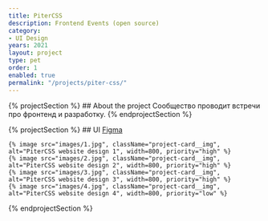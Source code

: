 ```yaml
---
title: PiterCSS
description: Frontend Events (open source)
category:
- UI Design
years: 2021
layout: project
type: pet
order: 1
enabled: true
permalink: "/projects/piter-css/"
---
```


{% projectSection %}
	## About the project
	Сообщество проводит встречи про фронтенд и разработку.
{% endprojectSection %}

{% projectSection %}
	## UI
	[Figma](https://www.figma.com/file/a8g8nfxOlHfBbz6o7kgyD8/PiterCSS-v0.3?node-id=19%3A339)

	{% image src="images/1.jpg", className="project-card__img", alt="PiterCSS website design 1", width=800, priority="high" %}
	{% image src="images/2.jpg", className="project-card__img", alt="PiterCSS website design 2", width=800, priority="high" %}
	{% image src="images/3.jpg", className="project-card__img", alt="PiterCSS website design 3", width=800, priority="high" %}
	{% image src="images/4.jpg", className="project-card__img", alt="PiterCSS website design 4", width=800, priority="low" %}
{% endprojectSection %}